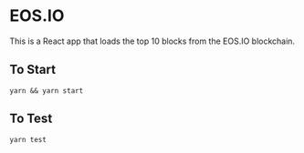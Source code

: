 # EOS.IO
This is a React app that loads the top 10 blocks from the EOS.IO blockchain.

## To Start
```
yarn && yarn start
```

## To Test
```
yarn test
```
